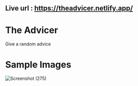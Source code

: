 ## Live url : https://theadvicer.netlify.app/
# The Advicer
Give a random advice

# Sample Images
![Screenshot (275)](https://user-images.githubusercontent.com/76987332/126743558-cfb3505d-fdf4-4a0a-965b-5ac2508b5080.png)

